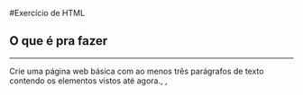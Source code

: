 #Exercício de HTML

## O que é pra fazer
---
Crie uma página web básica com ao menos três parágrafos de texto contendo os elementos vistos até agora.<head>, <body>, <title>, <h1>...<h6>, <p>, <br>, <pre>, <b>, <u>, <em>, <i>, <abbr>, <kbd>, <small>, <a>. A entrega do arquivo html deve ser pelo Blackboard.

Observações:

Evite uso de acentos, espaços e caixa alta no nome dos arquivos
Teste antes de enviar
Use caminhos relativos ao adicionar links para imagens e outros arquivos
Mande um arquivo zipado mantendo a estrutura de pastas.